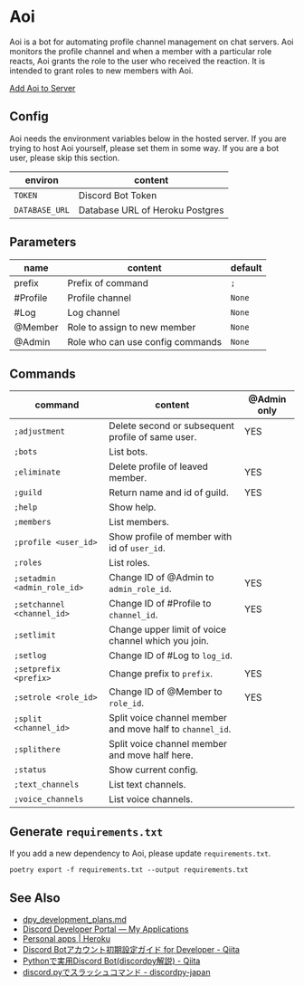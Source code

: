 # Aoi
Aoi is a bot for automating profile channel management on chat servers.
Aoi monitors the profile channel and when a member with a particular role reacts, Aoi grants the role to the user who received the reaction.
It is intended to grant roles to new members with Aoi.

[Add Aoi to Server](https://discord.com/api/oauth2/authorize?client_id=1004329762484916304&permissions=2416126992&scope=bot)

## Config
Aoi needs the environment variables below in the hosted server.
If you are trying to host Aoi yourself, please set them in some way.
If you are a bot user, please skip this section.

|    environ     |             content             |
| -------------- | ------------------------------- |
| `TOKEN`        | Discord Bot Token               |
| `DATABASE_URL` | Database URL of Heroku Postgres |

## Parameters

|   name   |             content              | default |
| -------- | -------------------------------- | ------- |
| prefix   | Prefix of command                | `;`     |
| #Profile | Profile channel                  | `None`  |
| #Log     | Log channel                      | `None`  |
| @Member  | Role to assign to new member     | `None`  |
| @Admin   | Role who can use config commands | `None`  |


## Commands

|           command           |                          content                          | @Admin only |
| --------------------------- | --------------------------------------------------------- | ----------- |
| `;adjustment`               | Delete second or subsequent profile of same user.         | YES         |
| `;bots`                     | List bots.                                                |             |
| `;eliminate`                | Delete profile of leaved member.                          | YES         |
| `;guild`                    | Return name and id of guild.                              | YES         |
| `;help`                     | Show help.                                                |             |
| `;members`                  | List members.                                             |             |
| `;profile <user_id>`        | Show profile of member with id of `user_id`.              |             |
| `;roles`                    | List roles.                                               |             |
| `;setadmin <admin_role_id>` | Change ID of @Admin to `admin_role_id`.                   | YES         |
| `;setchannel <channel_id>`  | Change ID of #Profile to `channel_id`.                    | YES         |
| `;setlimit`                 | Change upper limit of voice channel which you join.       |             |
| `;setlog`                   | Change ID of #Log to `log_id`.                            |             |
| `;setprefix <prefix>`       | Change prefix to `prefix`.                                | YES         |
| `;setrole <role_id>`        | Change ID of @Member to `role_id`.                        | YES         |
| `;split <channel_id>`       | Split voice channel member and move half to `channel_id`. |             |
| `;splithere`                | Split voice channel member and move half here.            |             |
| `;status`                   | Show current config.                                      |             |
| `;text_channels`            | List text channels.                                       |             |
| `;voice_channels`           | List voice channels.                                      |             |

## Generate `requirements.txt`
If you add a new dependency to Aoi, please update `requirements.txt`.

```
poetry export -f requirements.txt --output requirements.txt
```

## See Also
- [dpy\_development\_plans\.md](https://gist.github.com/Rapptz/c4324f17a80c94776832430007ad40e6)
- [Discord Developer Portal — My Applications](https://discord.com/developers/applications)
- [Personal apps \| Heroku](https://dashboard.heroku.com/apps)
- [Discord Botアカウント初期設定ガイド for Developer \- Qiita](https://qiita.com/1ntegrale9/items/cb285053f2fa5d0cccdf)
- [Pythonで実用Discord Bot\(discordpy解説\) \- Qiita](https://qiita.com/1ntegrale9/items/9d570ef8175cf178468f)
- [discord\.pyでスラッシュコマンド \- discordpy\-japan](https://scrapbox.io/discordpy-japan/discord.py%E3%81%A7%E3%82%B9%E3%83%A9%E3%83%83%E3%82%B7%E3%83%A5%E3%82%B3%E3%83%9E%E3%83%B3%E3%83%89)

